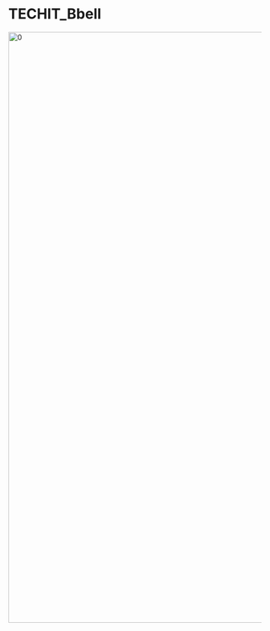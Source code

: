 # TECHIT_Bbell


<img width="1176" alt="0" src="https://github.com/bbell428/TECHIT_Bbell/assets/140160135/38086fa1-0ae1-46aa-abe1-15c1b9e5d731">


